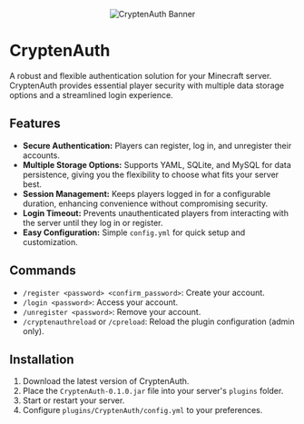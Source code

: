 <p align="center">
  <img src="https://your-image-url-here.com/banner.png" alt="CryptenAuth Banner">
</p>

# CryptenAuth

A robust and flexible authentication solution for your Minecraft server. CryptenAuth provides essential player security with multiple data storage options and a streamlined login experience.

## Features

*   **Secure Authentication:** Players can register, log in, and unregister their accounts.
*   **Multiple Storage Options:** Supports YAML, SQLite, and MySQL for data persistence, giving you the flexibility to choose what fits your server best.
*   **Session Management:** Keeps players logged in for a configurable duration, enhancing convenience without compromising security.
*   **Login Timeout:** Prevents unauthenticated players from interacting with the server until they log in or register.
*   **Easy Configuration:** Simple `config.yml` for quick setup and customization.

## Commands

*   `/register <password> <confirm_password>`: Create your account.
*   `/login <password>`: Access your account.
*   `/unregister <password>`: Remove your account.
*   `/cryptenauthreload` or `/cpreload`: Reload the plugin configuration (admin only).

## Installation

1.  Download the latest version of CryptenAuth.
2.  Place the `CryptenAuth-0.1.0.jar` file into your server's `plugins` folder.
3.  Start or restart your server.
4.  Configure `plugins/CryptenAuth/config.yml` to your preferences.
